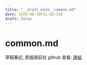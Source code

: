 ```yaml
---
title: "__draft_note__common.md"
date: 1919-08-10T11:45:14Z
draft: false
---
```


# common.md

草稿筆記, 原版請前往 github 查看: [連結](https://github.com/tinghaolai/just-random-note/blob/master/linux/mabox-linux/common.md)
